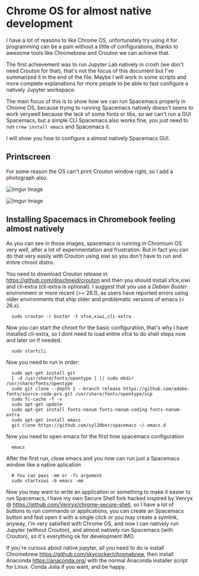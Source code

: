 # Chrome OS for almost native development

I have a lot of reasons to like Chrome OS, unfortunately try using it for programming can be a pain without a little of configurations, thanks to awesome tools like Chromebrew and Crouton we can achieve that.

The first achievement was to run Jupyter Lab natively in crosh (we don't need Crouton for that), that's not the focus of this document but I've summarized it in the end of the file. Maybe I will work in some scripts and more complete explanations for more people to be able to fast configure a natively Jupyter workspace.

The main focus of this is to show how we can run Spacemacs properly in Chrome OS, because trying to running Spacemacs natively doesn't seens to work verywell because the lack of some fonts or libs, so we can't run a GUI Spacemacs, but a simple CLI Spacemacs also works fine, you just need to run `crew install emacs` and Spacemacs it.

I will show you how to configure a almost natively Spacemacs GUI.

## Printscreen

For some reason the OS can't print Crouton window right, so I add a photograph also.

![Imgur Image](https://i.imgur.com/Z7XSCas.png)

![Imgur Image](https://i.imgur.com/Cpew9cl.jpg)

## Installing Spacemacs in Chromebook feeling almost natively

As you can see in those images, spacemacs is running in Chromium OS very well, after a lot of experimentation and frustration. But in fact you can do that very easily with Crouton using xiwi so you don't have to run and entire chroot distro.

You need to download Crouton release in https://github.com/dnschneid/crouton
and then you should install xfce,xiwi and cli-extra (cli-extra is optional).
I suggest that you use a *Debian Buster* environment or more recent (>= 26.1), 
as users have reported errors using older environments that ship older and problematic versions of emacs (< 26.x).
```
  sudo crouton -r buster -t xfce,xiwi,cli-extra
```
  
Now you can start the chroot for the basic configuration, that's why I have installed cli-extra, so I dont need to load entire xfce to do shell steps now and later on if needed.
```
  sudo startcli
```
  
Now you need to run in order:
```
  sudo apt-get install git
  [ -d /usr/share/fonts/opentype ] || sudo mkdir /usr/share/fonts/opentype
  sudo git clone --depth 1 --branch release https://github.com/adobe-fonts/source-code-pro.git /usr/share/fonts/opentype/scp
  sudo fc-cache -f -v
  sudo apt-get update
  sudo apt-get install fonts-nanum fonts-nanum-coding fonts-nanum-extra
  sudo apt-get install emacs
  git clone https://github.com/syl20bnr/spacemacs ~/.emacs.d
```
  
Now you need to open emacs for the first time spacemacs configuration
```
  emacs
```

After the first run, close emacs and you now can run just a Spacemacs window like a native aplication
```
  # You can pass -mm or -fs argument
  sudo startxiwi -b emacs -mm
```

Now you may want to write an application or something to make it easier to run Spacemacs, I have my own Secure Shell fork hacked inspired by Venryx @ https://github.com/Venryx/chrome-secure-shell, so I have a lot of buttons to run commands or applications, you can create an Spacemacs button and fast open it with a single click or you may create a symlink, anyway, I'm very satisfied with Chrome OS, and now I can natively run Jupyter (without Crouton), and almost natively run Spacemacs (with Crouton), so it's everything ok for development IMO.

If you're curious about native jupyter, all you need to do is install Chromebrew https://github.com/skycocker/chromebrew, then install Anaconda https://anaconda.org/ with the normal Anaconda installer script for Linux. Conda Julia if you want, and be happy.
